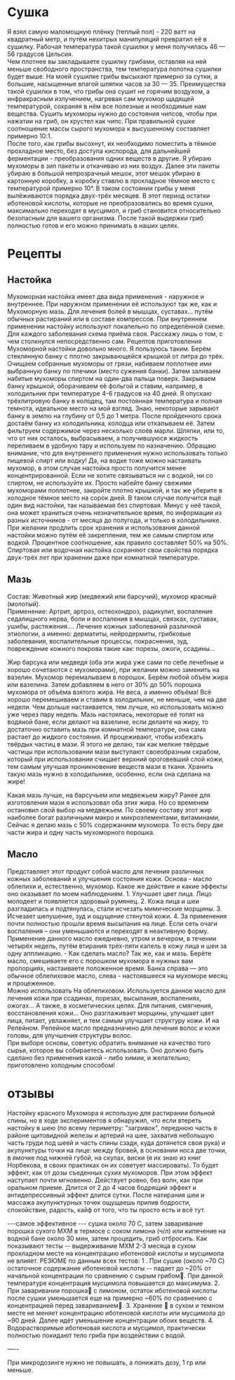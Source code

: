 # Сушка
Я взял самую маломощную плёнку (теплый пол) - 220 ватт на квадратный метр, и путём нехитрых манипуляций превратил её в сушилку. Рабочая температура такой сушилки у меня получилась 46 — 56 градусов Цельсия.  
Чем плотнее вы закладываете сушилку грибами, оставляя на ней меньше свободного пространства, тем температура полотна сушилки будет выше. На моей сушилке грибы высыхают примерно за сутки, а большие, насыщенные влагой шляпки часов за 30 — 35. Преимущества такой сушилки в том, что грибы она сушит не горячим воздухом, а инфракрасным излучением, нагревая сам мухомор щадящей температурой, сохраняя в нём все полезные и необходимые нам вещества. Сушить мухоморы нужно до состояния чипсов, чтобы при нажатии на гриб, он хрустел как чипс. При правильной сушке соотношение массы сырого мухомора к высушенному составляет примерно 10:1.  
После того, как грибы высохнут, их необходимо поместить в тёмное прохладное место, без доступа кислорода, для дальнейшей ферментации - преобразования одних веществ в другие. Я убираю мухоморы в зип пакеты и откачиваю из них воздух. Далее эти пакеты убираю в большой непрозрачный мешок, этот мешок убираю в картонную коробку, а коробку ставлю в прохладное тёмное место с температурой примерно 10°. В таком состоянии грибы у меня вылёживаются порядка двух-трёх месяцев. В этот период остатки иботеновой кислоты, которые не преобразовались во время сушки, максимально переходят в мусцимол, и гриб становится относительно безопасным для вашего организма. После такой выдержки гриб полностью готов и его можно принимать в наших целях.  
# Рецепты 
## Настойка
Мухоморная настойка имеет два вида применения - наружное и внутреннее. При наружном применении её используют так же, как и Мухоморную мазь. Для лечения болей в мышцах, суставах... путём обычных растираний или в составе компрессов. При внутреннем применении настойку используют покапельно по определённой схеме. Для каждого заболевания схема приёма своя. Расскажу лишь о том, с чем столкнулся непосредственно сам.  Рецептов приготовления Мухоморной настойки довольно много. Я пользуюсь таким. Берём стеклянную банку с плотно закрывающейся крышкой от литра до трёх. Очищаем собранные мухоморы от грязи, набиваем поплотнее ими выбранную банку по плечики (место сужения банки). Затем заливаем набитые мухоморы спиртом на один-два пальца поверх. Закрываем банку крышкой, оборачиваем её фольгой и ставим, например, в холодильник при температуре 4-6 градусов на 40 дней. Я опускаю трёхлитровую банку в колодец, там постоянная температура и полная темнота, идеальное место на мой взгляд. Знаю, некоторые зарывают банку в землю на глубину от 0,5 до 1 метра. После пройденного срока достаём банку из холодильника, колодца или откапываем её. Затем фильтруем содержимое через несколько слоёв марли. Шляпки, или то, что от них осталось, выбрасываем, а получившуюся жидкость переливаем в удобную тару и используем по назначению.  Обращаю внимание, что для внутреннего применения нужно использовать только пищевой спирт или водку! Да, на водке тоже можно настаивать мухомор, в этом случае настойка просто получится менее концентрированной. Если не хотите связываться ни с водкой, ни со спиртом, не используйте их. Просто набейте банку свежими мухоморами поплотнее, закройте плотно крышкой, и так же уберите в холодное тёмное место на сорок дней. В таком случае получится ещё один вид настойки, так называемая без спиртовая. Минус у неё такой, она может храниться очень незначительное время, по информации из разных источников - от месяца до полугода, и только в холодильнике. При желании продлить срок хранения и использования данной настойки можно путём её закрепления, тем же самым спиртом или водкой. Процентное соотношение, как правило составляет 50% на 50%. Спиртовая или водочная настойка сохраняют свои свойства порядка двух-трёх лет при хранении даже при комнатной температуре.

## Мазь
Состав: Животный жир (медвежий или барсучий), мухомор красный (молотый).  
Применение: Артрит, артроз, остеохондроз, радикулит, воспаление седалищного нерва, боли и воспаления в мышцах, связках, суставах, ушибы, растяжения.... Лечение кожных заболеваний различной этиологии, а именно: дерматиты, нейродермиты, грибковые заболевания, воспалительные процессы, покраснения, зуд, повреждение кожного покрова такие как: порезы, ожоги, ссадины...

Жир барсука или медведя (оба эти жира уже сами по себе лечебные и хорошо сочетаются с мухоморами), при желании можно заменить на вазелин. Мухомор перемалываем в порошок. Берём любой объём жира или вазелина. Затем добавляем в него от 30% до 50% порошка мухомора от объёма взятого жира. Не веса, а именно объёма! Всё хорошо перемешиваем и ставим в холодильник, не меньше, чем на две недели. Чем дольше настаивается, тем лучше, но использовать можно уже через пару недель. Мазь настоялась, некоторые её топят на водяной бане, если делают на вазелине, если делаете на жиру, то достаточно оставить мазь при комнатной температуре, она сама растает до жидкого состояния. И процеживают, чтобы избежать твёрдых частиц в мази. Я этого не делаю, так как мелкие твёрдые частицы при использовании мази выступают своеобразным скрабом, который при использовании счищает верхний ороговевший слой кожи, тем самым улучшая проникновение веществ мази в ткани. Хранить такую мазь нужно в холодильнике, особенно, если она сделана на жире! 

Какая мазь лучше, на барсучьем или медвежьем жиру? Ранее для изготовления мази я использовал оба этих жира. Но со временем остановил свой выбор на медвежьем. По своему составу этот жир наиболее богат различными макро и микроэлементами, витаминами,  
Сейчас я делаю мазь с 50% содержанием мухомора. То есть беру две части жира и одну часть мухоморного порошка.

## Масло
Представляет этот продукт собой масло для лечения различных кожных заболеваний и улучшения состояния кожи. Основа - масло облепихи и, естественно, мухомор. Какое же действие и какие эффекты оно оказывает по моем наблюдениям. 1. Улучшает цвет лица. Лицо молодеет и появляется здоровый румянец.  2. Кожа лица и шеи разгладилась и подтянулась, стали исчезать мимические морщины. 3. Исчезает шелушение, зуд и ощущение стянутой кожи. 4. За применения почти полностью прошли время высыпания на лице. Если сеть очаги воспаления – они уменьшаются и переходят в неактивную форму. Применение данного масло ежедневно, утром и вечером, в течении четырёх недель, путём втирания трёх-пяти капель в кожу лица и шеи за одну аппликацию. - Как сделать масло? Так же, как и мазь. Берёте масло, смешиваете его с порошком мухомора в нужных вам пропорциях, настаиваете положенное время. Банка справа — это обычное облепиховое масло, слева - настоявшееся на мухоморе месяц и процеженное.  
Можно использовать На облепиховом. Используется данное масло для лечения кожи при ссадинах, порезах, высыпания, воспалениях, ожогах... А также, в косметических целях. Для питания, смягчения, восстановления кожи... Оно разглаживает морщины, улучшает цвет лица, питает, увлажняет, и тем самым улучшает структуру кожи. И на Репейном. Репейное масло предназначено для лечения волос и кожи головы, для улучшения структуры волос.  
При выборе основы, советую обратить внимание на качество того сырья, которое вы собираетесь использовать. Оно должно быть сделано без применения какой - либо химии, и желательно, приготовлено холодным способом!

# отзывы
Настойку красного Мухомора я использую для растирании больной спины, но в ходе экспериментов я обнаружил, что если втереть настойку в шею (по всему периметру: "загривок", переднюю часть в районе щитовидной железы и артерий на шее, захватив небольшую часть груди под шеей и часть спины сзади, куда дотянется своя рука) и акупунктуры точки на лице: между бровей, в основании носа две точки, в ямочке под нижней губой, на скулах, виски (я их знаю из книг Норбекова, в своих практиках он их советует массировать). То будет эффект, как от дозы съеденных сухих мухоморов. При этом эффект наступает почти мгновенно. Действует ровно, без волн, как при оральном приеме. Длится от 2 до 4 часов бодрящий эффект и антидепрессивный эффект длится сутки. После натирания шеи и массажа акупунктурных точек ощущаешь прилив бодрости, спокойствие, радость, кайф от того, что ты просто есть и всё тут.

---самое эффективное --- сушка около 70 С, затем заваривание порошка сухого МХМ в термосе с соком лимона (ч/л) или кипячение на водной бане около 30 мин, затем процедить, гриб отбросить. Как показывают тесты -- выдерживание МХМ 2-3 месяца в сухом прохладном месте на концентрацию иботеновой кислоты и мусцимола не влияет. РЕЗЮМЕ по данным всех тестов: 1 . При сушке (около ~70 С) остаточное содержание иботеновой кислоты -- падает до ~20% от начальной концентрации по сравнению с сырым грибом. При данной температуре концентрация мусцимола повышается до максимума. 2. При заваривании порошка с лимоном, остаток иботеновой кислоты после сушки уменьшается еще на примерно ~60% по сравнению с концентрацией перед завариванием. 3. Хранение  в сухом и темном месте не меняет концентрацию иботеновой кислоты или мусцимола до ~90 дней. Далее идёт уменьшение концентрации обоих веществ. 4. Водорастворимые иботеновая кислота и мусцимол, практически полностью покидают тело гриба при воздействии с водой.

—--

При микродозинге нужно не повышать, а понижать дозу, 1 гр или меньше.